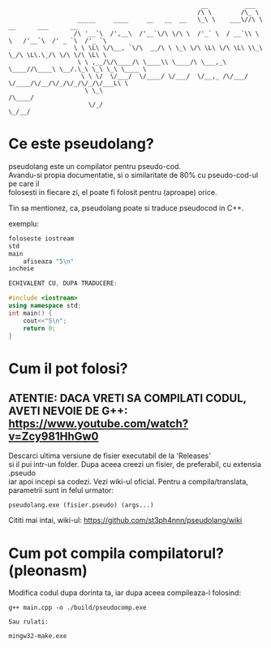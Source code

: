 ```
                                                     __          ___                                
                                                    /\ \        /\_ \                               
                   _____     ____     __   __  __   \_\ \    ___\//\ \      __      ___      __     
                  /\ '__`\  /',__\  /'__`\/\ \/\ \  /'_` \  / __`\\ \ \   /'__`\  /' _ `\  /'_ `\   
                  \ \ \L\ \/\__, `\/\  __/\ \ \_\ \/\ \L\ \/\ \L\ \\_\ \_/\ \L\.\_/\ \/\ \/\ \L\ \  
                   \ \ ,__/\/\____/\ \____\\ \____/\ \___,_\ \____//\____\ \__/.\_\ \_\ \_\ \____ \ 
                    \ \ \/  \/___/  \/____/ \/___/  \/__,_ /\/___/ \/____/\/__/\/_/\/_/\/_/\/___L\ \
                     \ \_\                                                                   /\____/
                      \/_/                                                                   \_/__/ 
```
# Ce este pseudolang?

pseudolang este un compilator pentru pseudo-cod.  
Avandu-si propia documentatie, si o similaritate de 80% cu pseudo-cod-ul pe care il  
folosesti in fiecare zi, el poate fi folosit pentru (aproape) orice.  
    
Tin sa mentionez, ca, pseudolang poate si traduce pseudocod in C++.

exemplu:

```c++
foloseste iostream  
std  
main  
    afiseaza "5\n"  
incheie  

ECHIVALENT CU, DUPA TRADUCERE:  

#include <iostream>  
using namespace std;  
int main() {  
    cout<<"5\n";  
    return 0;  
}  
```

# Cum il pot folosi?

## ATENTIE: DACA VRETI SA COMPILATI CODUL, AVETI NEVOIE DE G++: https://www.youtube.com/watch?v=Zcy981HhGw0  

Descarci ultima versiune de fisier executabil de la 'Releases'  
si il pui intr-un folder. Dupa aceea creezi un fisier, de preferabil, cu extensia .pseudo  
iar apoi incepi sa codezi. Vezi wiki-ul oficial.
Pentru a compila/translata, parametrii sunt in felul urmator:  

```pseudolang.exe (fisier.pseudo) (args...)```

Cititi mai intai, wiki-ul: https://github.com/st3ph4nnn/pseudolang/wiki

# Cum pot compila compilatorul? (pleonasm)

Modifica codul dupa dorinta ta, iar dupa aceea compileaza-l folosind:  
```
g++ main.cpp -o ./build/pseudocomp.exe

Sau rulati:

mingw32-make.exe
```
